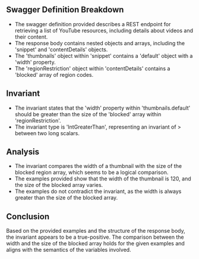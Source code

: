 ## Swagger Definition Breakdown
- The swagger definition provided describes a REST endpoint for retrieving a list of YouTube resources, including details about videos and their content.
- The response body contains nested objects and arrays, including the 'snippet' and 'contentDetails' objects.
- The 'thumbnails' object within 'snippet' contains a 'default' object with a 'width' property.
- The 'regionRestriction' object within 'contentDetails' contains a 'blocked' array of region codes.

## Invariant
- The invariant states that the 'width' property within 'thumbnails.default' should be greater than the size of the 'blocked' array within 'regionRestriction'.
- The invariant type is 'IntGreaterThan', representing an invariant of > between two long scalars.

## Analysis
- The invariant compares the width of a thumbnail with the size of the blocked region array, which seems to be a logical comparison.
- The examples provided show that the width of the thumbnail is 120, and the size of the blocked array varies.
- The examples do not contradict the invariant, as the width is always greater than the size of the blocked array.

## Conclusion
Based on the provided examples and the structure of the response body, the invariant appears to be a true-positive. The comparison between the width and the size of the blocked array holds for the given examples and aligns with the semantics of the variables involved.
